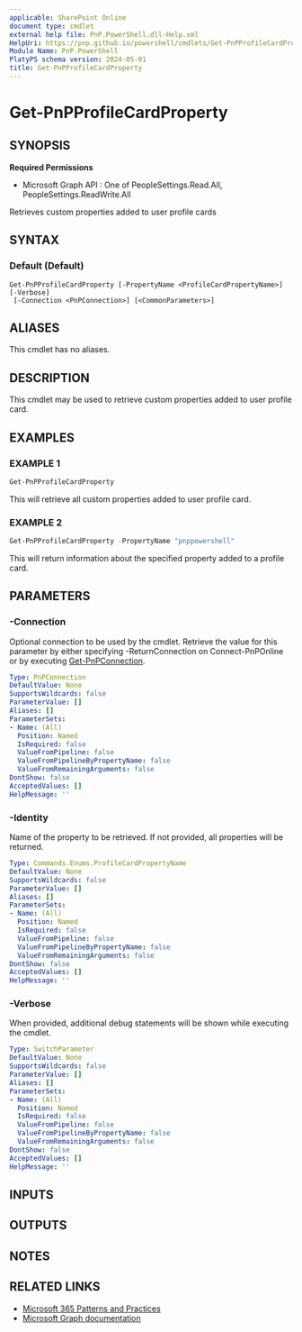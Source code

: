 ```yaml
---
applicable: SharePoint Online
document type: cmdlet
external help file: PnP.PowerShell.dll-Help.xml
HelpUri: https://pnp.github.io/powershell/cmdlets/Get-PnPProfileCardProperty.html
Module Name: PnP.PowerShell
PlatyPS schema version: 2024-05-01
title: Get-PnPProfileCardProperty
---
```


# Get-PnPProfileCardProperty

## SYNOPSIS

**Required Permissions**

  * Microsoft Graph API : One of PeopleSettings.Read.All, PeopleSettings.ReadWrite.All

Retrieves custom properties added to user profile cards

## SYNTAX

### Default (Default)

```
Get-PnPProfileCardProperty [-PropertyName <ProfileCardPropertyName>] [-Verbose]
 [-Connection <PnPConnection>] [<CommonParameters>]
```

## ALIASES

This cmdlet has no aliases.

## DESCRIPTION

This cmdlet may be used to retrieve custom properties added to user profile card.

## EXAMPLES

### EXAMPLE 1

```powershell
Get-PnPProfileCardProperty
```

This will retrieve all custom properties added to user profile card.

### EXAMPLE 2

```powershell
Get-PnPProfileCardProperty -PropertyName "pnppowershell"
```

This will return information about the specified property added to a profile card.

## PARAMETERS

### -Connection

Optional connection to be used by the cmdlet. Retrieve the value for this parameter by either specifying -ReturnConnection on Connect-PnPOnline or by executing [Get-PnPConnection](Get-PnPConnection.md).

```yaml
Type: PnPConnection
DefaultValue: None
SupportsWildcards: false
ParameterValue: []
Aliases: []
ParameterSets:
- Name: (All)
  Position: Named
  IsRequired: false
  ValueFromPipeline: false
  ValueFromPipelineByPropertyName: false
  ValueFromRemainingArguments: false
DontShow: false
AcceptedValues: []
HelpMessage: ''
```

### -Identity

Name of the property to be retrieved. If not provided, all properties will be returned.

```yaml
Type: Commands.Enums.ProfileCardPropertyName
DefaultValue: None
SupportsWildcards: false
ParameterValue: []
Aliases: []
ParameterSets:
- Name: (All)
  Position: Named
  IsRequired: false
  ValueFromPipeline: false
  ValueFromPipelineByPropertyName: false
  ValueFromRemainingArguments: false
DontShow: false
AcceptedValues: []
HelpMessage: ''
```

### -Verbose

When provided, additional debug statements will be shown while executing the cmdlet.

```yaml
Type: SwitchParameter
DefaultValue: None
SupportsWildcards: false
ParameterValue: []
Aliases: []
ParameterSets:
- Name: (All)
  Position: Named
  IsRequired: false
  ValueFromPipeline: false
  ValueFromPipelineByPropertyName: false
  ValueFromRemainingArguments: false
DontShow: false
AcceptedValues: []
HelpMessage: ''
```

## INPUTS

## OUTPUTS

## NOTES

## RELATED LINKS

- [Microsoft 365 Patterns and Practices](https://aka.ms/m365pnp)
- [Microsoft Graph documentation](https://learn.microsoft.com/en-us/graph/add-properties-profilecard)
